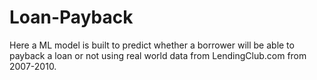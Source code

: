 # Loan-Payback
Here a ML model is built to predict whether a borrower will be able to payback a loan or not using real world data from LendingClub.com from 2007-2010.
